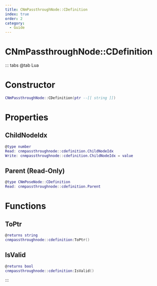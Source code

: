 ```yaml
---
title: CNmPassthroughNode::CDefinition
index: true
order: 2
category:
  - Guide
---
```


# CNmPassthroughNode::CDefinition

::: tabs
@tab Lua
# Constructor
```lua
CNmPassthroughNode::CDefinition(ptr --[[ string ]])
```
# Properties
## ChildNodeIdx 
```lua
@type number
Read: cnmpassthroughnode::cdefinition.ChildNodeIdx
Write: cnmpassthroughnode::cdefinition.ChildNodeIdx = value
```
## Parent (Read-Only)
```lua
@type CNmPoseNode::CDefinition
Read: cnmpassthroughnode::cdefinition.Parent
```
# Functions
## ToPtr
```lua
@returns string
cnmpassthroughnode::cdefinition:ToPtr()
```
## IsValid
```lua
@returns bool
cnmpassthroughnode::cdefinition:IsValid()
```

:::